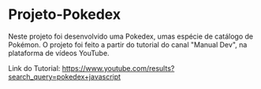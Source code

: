 # Projeto-Pokedex
Neste projeto foi desenvolvido uma Pokedex, umas espécie de catálogo de Pokémon. 
O projeto foi feito a partir do tutorial do canal "Manual Dev", na plataforma de vídeos YouTube.

Link do Tutorial: https://www.youtube.com/results?search_query=pokedex+javascript
